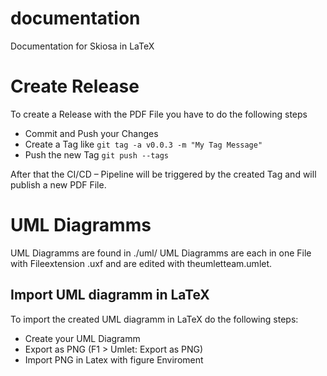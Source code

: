 # documentation

Documentation for Skiosa in LaTeX

# Create Release

To create a Release with the PDF File you have to do the following steps

* Commit and Push your Changes
* Create a Tag like `git tag -a v0.0.3 -m "My Tag Message"`
* Push the new Tag `git push --tags`

After that the CI/CD – Pipeline will be triggered by the created Tag and will publish a new PDF File.

# UML Diagramms

UML Diagramms are found in ./uml/ UML Diagramms are each in one File with Fileextension .uxf and are edited with theumletteam.umlet.

## Import UML diagramm in LaTeX

To import the created UML diagramm in LaTeX do the following steps:

* Create your UML Diagramm
* Export as PNG (F1 > Umlet: Export as PNG)
* Import PNG in Latex with figure Enviroment
